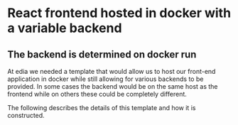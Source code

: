 # React frontend hosted in docker with a variable backend

## The backend is determined on docker run

At edia we needed a template that would allow us to host our front-end application in docker while still allowing for various backends to be provided.
In some cases the backend would be on the same host as the frontend while on others these could be completely different.

The following describes the details of this template and how it is constructed.
